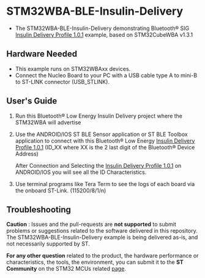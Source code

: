 # STM32WBA-BLE-Insulin-Delivery

* The STM32WBA-BLE-Insulin-Delivery demonstrating Bluetooth® SIG [Insulin Delivery Profile 1.0.1](https://www.bluetooth.com/specifications/specs/idp-1-0-1/) example, based on STM32CubeWBA v1.3.1
 
## Hardware Needed

  * This example runs on STM32WBAxx devices.
  * Connect the Nucleo Board to your PC with a USB cable type A to mini-B to ST-LINK connector (USB_STLINK). 

## User's Guide

1) Run this Bluetooth® Low Energy Insulin Delivery project where the STM32WBA will advertise

2) Use the ANDROID/IOS ST BLE Sensor application or ST BLE Toolbox application to connect with this Bluetooth® Low Energy [Insulin Delivery Profile 1.0.1](https://www.bluetooth.com/specifications/specs/idp-1-0-1/) (ID_XX where XX is the 2 last digit of the Bluetooth® Device Address)
  
   After Connection and Selecting the [Insulin Delivery Profile 1.0.1](https://www.bluetooth.com/specifications/specs/idp-1-0-1/) on ANDROID/IOS you will see all the ID Characteristics.
	
3) Use terminal programs like Tera Term to see the logs of each board via the onboard ST-Link. (115200/8/1/n)

## Troubleshooting

**Caution** : Issues and the pull-requests are **not supported** to submit problems or suggestions related to the software delivered in this repository. The STM32WBA-BLE-Insulin-Delivery example is being delivered as-is, and not necessarily supported by ST.

**For any other question** related to the product, the hardware performance or characteristics, the tools, the environment, you can submit it to the **ST Community** on the STM32 MCUs related [page](https://community.st.com/s/topic/0TO0X000000BSqSWAW/stm32-mcus).